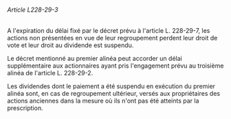 ###### Article L228-29-3

A l'expiration du délai fixé par le décret prévu à l'article L. 228-29-7, les actions non présentées en vue de leur regroupement perdent leur droit de vote et leur droit au dividende est suspendu.

Le décret mentionné au premier alinéa peut accorder un délai supplémentaire aux actionnaires ayant pris l'engagement prévu au troisième alinéa de l'article L. 228-29-2.

Les dividendes dont le paiement a été suspendu en exécution du premier alinéa sont, en cas de regroupement ultérieur, versés aux propriétaires des actions anciennes dans la mesure où ils n'ont pas été atteints par la prescription.


